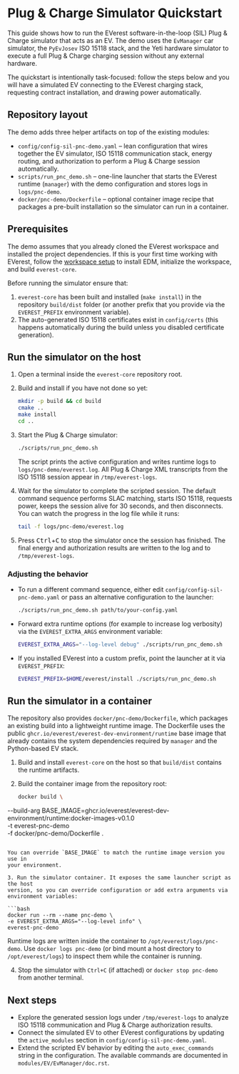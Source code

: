 # Plug & Charge Simulator Quickstart

This guide shows how to run the EVerest software-in-the-loop (SIL) Plug & Charge
simulator that acts as an EV. The demo uses the `EvManager` car simulator, the
`PyEvJosev` ISO 15118 stack, and the Yeti hardware simulator to execute a
full Plug & Charge charging session without any external hardware.

The quickstart is intentionally task-focused: follow the steps below and you
will have a simulated EV connecting to the EVerest charging stack, requesting
contract installation, and drawing power automatically.

## Repository layout

The demo adds three helper artifacts on top of the existing modules:

* `config/config-sil-pnc-demo.yaml` – lean configuration that wires together the
  EV simulator, ISO 15118 communication stack, energy routing, and authorization
  to perform a Plug & Charge session automatically.
* `scripts/run_pnc_demo.sh` – one-line launcher that starts the EVerest runtime
  (`manager`) with the demo configuration and stores logs in `logs/pnc-demo`.
* `docker/pnc-demo/Dockerfile` – optional container image recipe that packages
  a pre-built installation so the simulator can run in a container.

## Prerequisites

The demo assumes that you already cloned the EVerest workspace and installed the
project dependencies. If this is your first time working with EVerest, follow
the [workspace setup](../README.md#build--install) to install EDM, initialize the
workspace, and build `everest-core`.

Before running the simulator ensure that:

1. `everest-core` has been built and installed (`make install`) in the
   repository `build/dist` folder (or another prefix that you provide via the
   `EVEREST_PREFIX` environment variable).
2. The auto-generated ISO 15118 certificates exist in `config/certs` (this
   happens automatically during the build unless you disabled certificate
   generation).

## Run the simulator on the host

1. Open a terminal inside the `everest-core` repository root.
2. Build and install if you have not done so yet:

   ```bash
   mkdir -p build && cd build
   cmake ..
   make install
   cd ..
   ```

3. Start the Plug & Charge simulator:

   ```bash
   ./scripts/run_pnc_demo.sh
   ```

   The script prints the active configuration and writes runtime logs to
   `logs/pnc-demo/everest.log`. All Plug & Charge XML transcripts from the ISO
   15118 session appear in `/tmp/everest-logs`.

4. Wait for the simulator to complete the scripted session. The default command
   sequence performs SLAC matching, starts ISO 15118, requests power, keeps the
   session alive for 30 seconds, and then disconnects. You can watch the progress
   in the log file while it runs:

   ```bash
   tail -f logs/pnc-demo/everest.log
   ```

5. Press <kbd>Ctrl</kbd>+<kbd>C</kbd> to stop the simulator once the session has
   finished. The final energy and authorization results are written to the log
   and to `/tmp/everest-logs`.

### Adjusting the behavior

* To run a different command sequence, either edit
  `config/config-sil-pnc-demo.yaml` or pass an alternative configuration to the
  launcher:

  ```bash
  ./scripts/run_pnc_demo.sh path/to/your-config.yaml
  ```

* Forward extra runtime options (for example to increase log verbosity) via the
  `EVEREST_EXTRA_ARGS` environment variable:

  ```bash
  EVEREST_EXTRA_ARGS="--log-level debug" ./scripts/run_pnc_demo.sh
  ```

* If you installed EVerest into a custom prefix, point the launcher at it via
  `EVEREST_PREFIX`:

  ```bash
  EVEREST_PREFIX=$HOME/everest/install ./scripts/run_pnc_demo.sh
  ```

## Run the simulator in a container

The repository also provides `docker/pnc-demo/Dockerfile`, which packages an
existing build into a lightweight runtime image. The Dockerfile uses the
public `ghcr.io/everest/everest-dev-environment/runtime` base image that already
contains the system dependencies required by `manager` and the Python-based EV
stack.

1. Build and install `everest-core` on the host so that `build/dist` contains the
   runtime artifacts.
2. Build the container image from the repository root:

   ```bash
   docker build \
  --build-arg BASE_IMAGE=ghcr.io/everest/everest-dev-environment/runtime:docker-images-v0.1.0 \
  -t everest-pnc-demo \
  -f docker/pnc-demo/Dockerfile .
   ```

   You can override `BASE_IMAGE` to match the runtime image version you use in
   your environment.

3. Run the simulator container. It exposes the same launcher script as the host
   version, so you can override configuration or add extra arguments via
   environment variables:

   ```bash
   docker run --rm --name pnc-demo \
  -e EVEREST_EXTRA_ARGS="--log-level info" \
  everest-pnc-demo
   ```

   Runtime logs are written inside the container to `/opt/everest/logs/pnc-demo`.
   Use `docker logs pnc-demo` (or bind mount a host directory to `/opt/everest/logs`) to
   inspect them while the container is running.

4. Stop the simulator with `Ctrl+C` (if attached) or `docker stop pnc-demo` from
   another terminal.

## Next steps

* Explore the generated session logs under `/tmp/everest-logs` to analyze ISO
  15118 communication and Plug & Charge authorization results.
* Connect the simulated EV to other EVerest configurations by updating the
  `active_modules` section in `config/config-sil-pnc-demo.yaml`.
* Extend the scripted EV behavior by editing the `auto_exec_commands` string in
  the configuration. The available commands are documented in
  `modules/EV/EvManager/doc.rst`.
